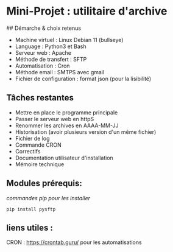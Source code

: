 # Mini-Projet : utilitaire d'archive

## Démarche & choix retenus

- Machine virtuel : Linux Debian 11 (bullseye)
- Language : Python3 et Bash
- Serveur web : Apache
- Méthode de transfert : SFTP
- Automatisation : Cron
- Méthode email : SMTPS avec gmail
- Fichier de configuration : format json (pour la lisibilité)

## Tâches restantes

- Mettre en place le programme principale
- Passer le serveur web en httpS
- Renommer les archives en AAAA-MM-JJ
- Historisation (avoir plusieurs version d'un même fichier)
- Fichier de log
- Commande CRON
- Correctifs
- Documentation utilisateur d'installation
- Mémoire technique

## Modules prérequis:

_commandes pip pour les installer_

    pip install pysftp

## liens utiles :

CRON : https://crontab.guru/ pour les automatisations
